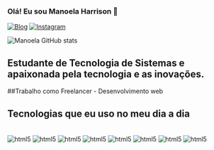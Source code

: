### Olá! Eu sou Manoela Harrison 👋

[![Blog](https://img.shields.io/website?label=Programador.com&style=for-the-badge&url=https://programador.com/)](https://programador.com)
[![Instagram](https://img.shields.io/badge/Instagram-E4405F?style=for-the-badge&logo=instagram&logoColor=white)](https://instagram.com/programador)

![Manoela GitHub stats](https://github-readme-stats.vercel.app/api?username=Manoelah20&show_icons=true&theme=radical)

## Estudante de Tecnologia de Sistemas e apaixonada pela tecnologia e as inovações.

##Trabalho como Freelancer - Desenvolvimento web

## Tecnologias que eu uso no meu dia a dia

<div style="display:inline-block"><br/>
  <img align="center" alt="html5" src="https://img.shields.io/badge/HTML5-E34F26?style=for-the-badge&logo=html5&logoColor=white"/>
 <img align="center" alt="html5" src="https://img.shields.io/badge/CSS-239120?style=for-the-badge&logo=css&logoColor=white"/>
 <img align="center" alt="html5" src="https://img.shields.io/badge/C%23-239120?style=for-the-badge&logo=c-sharp&logoColor=white"/>
 <img align="center" alt="html5" src="https://img.shields.io/badge/Python-3776AB?style=for-the-badge&logo=python&logoColor=white"/>
  <img align="center" alt="html5" src="https://img.shields.io/badge/Php-3776AB?style=for-the-badge&logo=php&logoColor=white"/>
  <img align="center" alt="html5" src="https://img.shields.io/badge/javascript-3776AB?style=for-the-badge&logo=javascript&logoColor=yellow"/>
  <img align="center" alt="html5" src="https://img.shields.io/badge/node.js-3776AB?style=for-the-badge&logo=php&logoColor=white"/>
  <img align="center" alt="html5" src="https://img.shields.io/badge/sql-3776AB?style=for-the-badge&logo=php&logoColor=white"/>
  
</div><br>


